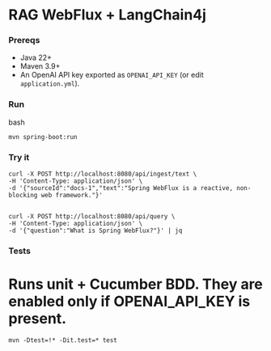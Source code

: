 # RAG WebFlux + LangChain4j


### Prereqs
* Java 22+
* Maven 3.9+
* An OpenAI API key exported as `OPENAI_API_KEY` (or edit `application.yml`).


### Run
bash

```
mvn spring-boot:run

```

### Try it

```
curl -X POST http://localhost:8080/api/ingest/text \
-H 'Content-Type: application/json' \
-d '{"sourceId":"docs-1","text":"Spring WebFlux is a reactive, non-blocking web framework."}'

```

```

curl -X POST http://localhost:8080/api/query \
-H 'Content-Type: application/json' \
-d '{"question":"What is Spring WebFlux?"}' | jq

```

### Tests

# Runs unit + Cucumber BDD. They are enabled only if OPENAI_API_KEY is present.
```
mvn -Dtest=!* -Dit.test=* test

```

